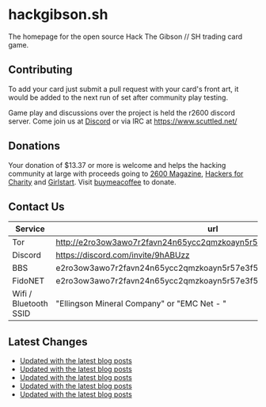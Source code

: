 # hackgibson.sh
The homepage for the open source Hack The Gibson // SH trading card game.


## Contributing

To add your card just submit a pull request with your card's front art, it would be added to the next run of set after community play testing.

Game play and discussions over the project is held the r2600 discord server. Come join us at [Discord](https://discord.com/invite/9hABUzz) or via IRC at https://www.scuttled.net/


## Donations

Your donation of $13.37 or more is welcome and helps the hacking community at large with proceeds going to [2600 Magazine](https://2600.com/), [Hackers for Charity](https://hackersforcharity.org) and [Girlstart](https://girlstart.org).  Visit [buymeacoffee](https://www.buymeacoffee.com/hackgibson.sh) to donate.


## Contact Us

Service | url
-|-
Tor | http://e2ro3ow3awo7r2favn24n65ycc2qmzkoayn5r57e3f56nvjwdcgg32ad.onion
Discord | https://discord.com/invite/9hABUzz
BBS | e2ro3ow3awo7r2favn24n65ycc2qmzkoayn5r57e3f56nvjwdcgg32ad.onion:23
FidoNET | e2ro3ow3awo7r2favn24n65ycc2qmzkoayn5r57e3f56nvjwdcgg32ad.onion:24554
Wifi / Bluetooth SSID | "Ellingson Mineral Company" or "EMC Net - <fidonet address>"

## Latest Changes
<!-- BLOG-POST-LIST:START -->
- [Updated with the latest blog posts](https://github.com/DFW2600/hackgibson.sh/commit/130657320f85e463b3efe1e1ebdbaadd9b72f810)
- [Updated with the latest blog posts](https://github.com/DFW2600/hackgibson.sh/commit/0f30b9582cc29192638e26910d97de43751db309)
- [Updated with the latest blog posts](https://github.com/DFW2600/hackgibson.sh/commit/d2a73a60d25375c98f1ff1ee311575b77fae1e72)
- [Updated with the latest blog posts](https://github.com/DFW2600/hackgibson.sh/commit/eeb9d505aba2f369fe2603bc7b13781bcc775b58)
- [Updated with the latest blog posts](https://github.com/DFW2600/hackgibson.sh/commit/c3a9e3cb4f7d0d10aa1a8d3a6c15d53ae953d9e9)
<!-- BLOG-POST-LIST:END -->
